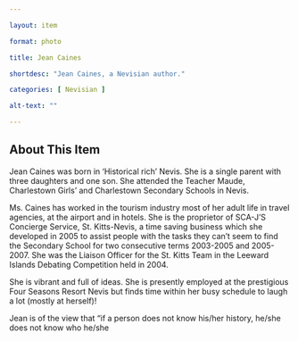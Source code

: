 ```yaml
--- 

layout: item

format: photo 

title: Jean Caines

shortdesc: "Jean Caines, a Nevisian author."

categories: [ Nevisian ] 

alt-text: ""

--- 
```


## About This Item 

Jean Caines was born in ‘Historical rich’ Nevis. She is a single parent with three daughters and one son. She attended the Teacher Maude, Charlestown Girls’ and Charlestown Secondary Schools in Nevis. 

Ms. Caines has worked in the tourism industry most of her adult life in travel agencies, at the airport and in hotels. She is the proprietor of SCA-J’S Concierge Service, St. Kitts-Nevis, a time saving business which she developed in 2005 to assist people with the tasks they can’t seem to find the Secondary School for two consecutive terms 2003-2005 and 2005-2007. She was the Liaison Officer for the St. Kitts Team in the Leeward Islands Debating Competition held in 2004.

She is vibrant and full of ideas. She is presently employed at the prestigious Four Seasons Resort Nevis but finds time within her busy schedule to laugh a lot (mostly at herself)!

Jean is of the view that “if a person does not know his/her history, he/she does not know who he/she 
